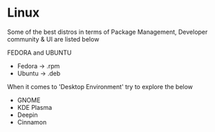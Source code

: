 # Linux

Some of the best distros in terms of Package Management, Developer community & UI are listed below

FEDORA and UBUNTU

* Fedora -> .rpm
* Ubuntu -> .deb

When it comes to 'Desktop Environment' try to explore the below

* GNOME
* KDE Plasma
* Deepin
* Cinnamon
